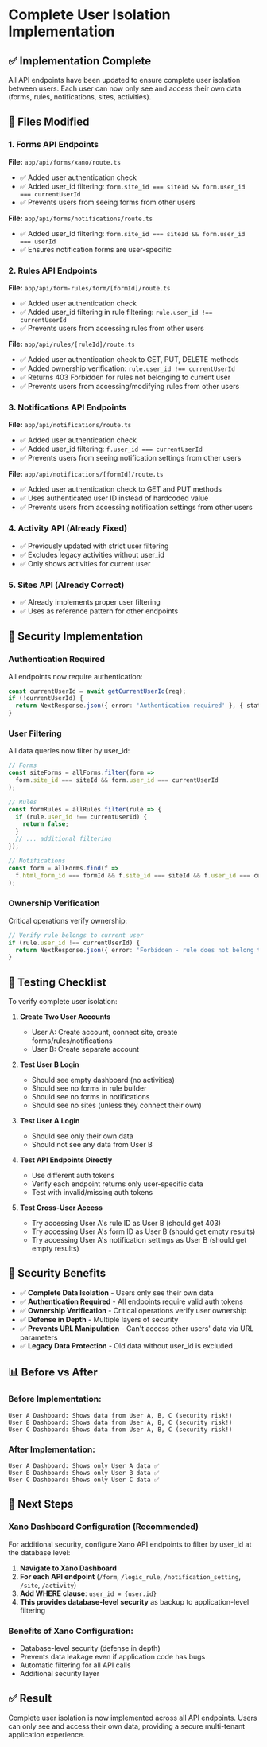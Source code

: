 # Complete User Isolation Implementation

## ✅ Implementation Complete

All API endpoints have been updated to ensure complete user isolation between users. Each user can now only see and access their own data (forms, rules, notifications, sites, activities).

## 🔧 Files Modified

### 1. Forms API Endpoints

**File:** `app/api/forms/xano/route.ts`
- ✅ Added user authentication check
- ✅ Added user_id filtering: `form.site_id === siteId && form.user_id === currentUserId`
- ✅ Prevents users from seeing forms from other users

**File:** `app/api/forms/notifications/route.ts`
- ✅ Added user_id filtering: `form.site_id === siteId && form.user_id === userId`
- ✅ Ensures notification forms are user-specific

### 2. Rules API Endpoints

**File:** `app/api/form-rules/form/[formId]/route.ts`
- ✅ Added user authentication check
- ✅ Added user_id filtering in rule filtering: `rule.user_id !== currentUserId`
- ✅ Prevents users from accessing rules from other users

**File:** `app/api/rules/[ruleId]/route.ts`
- ✅ Added user authentication check to GET, PUT, DELETE methods
- ✅ Added ownership verification: `rule.user_id !== currentUserId`
- ✅ Returns 403 Forbidden for rules not belonging to current user
- ✅ Prevents users from accessing/modifying rules from other users

### 3. Notifications API Endpoints

**File:** `app/api/notifications/route.ts`
- ✅ Added user authentication check
- ✅ Added user_id filtering: `f.user_id === currentUserId`
- ✅ Prevents users from seeing notification settings from other users

**File:** `app/api/notifications/[formId]/route.ts`
- ✅ Added user authentication check to GET and PUT methods
- ✅ Uses authenticated user ID instead of hardcoded value
- ✅ Prevents users from accessing notification settings from other users

### 4. Activity API (Already Fixed)
- ✅ Previously updated with strict user filtering
- ✅ Excludes legacy activities without user_id
- ✅ Only shows activities for current user

### 5. Sites API (Already Correct)
- ✅ Already implements proper user filtering
- ✅ Uses as reference pattern for other endpoints

## 🎯 Security Implementation

### Authentication Required
All endpoints now require authentication:
```typescript
const currentUserId = await getCurrentUserId(req);
if (!currentUserId) {
  return NextResponse.json({ error: 'Authentication required' }, { status: 401 });
}
```

### User Filtering
All data queries now filter by user_id:
```typescript
// Forms
const siteForms = allForms.filter(form => 
  form.site_id === siteId && form.user_id === currentUserId
);

// Rules
const formRules = allRules.filter(rule => {
  if (rule.user_id !== currentUserId) {
    return false;
  }
  // ... additional filtering
});

// Notifications
const form = allForms.find(f => 
  f.html_form_id === formId && f.site_id === siteId && f.user_id === currentUserId
);
```

### Ownership Verification
Critical operations verify ownership:
```typescript
// Verify rule belongs to current user
if (rule.user_id !== currentUserId) {
  return NextResponse.json({ error: 'Forbidden - rule does not belong to current user' }, { status: 403 });
}
```

## 🚀 Testing Checklist

To verify complete user isolation:

1. **Create Two User Accounts**
   - User A: Create account, connect site, create forms/rules/notifications
   - User B: Create separate account

2. **Test User B Login**
   - Should see empty dashboard (no activities)
   - Should see no forms in rule builder
   - Should see no forms in notifications
   - Should see no sites (unless they connect their own)

3. **Test User A Login**
   - Should see only their own data
   - Should not see any data from User B

4. **Test API Endpoints Directly**
   - Use different auth tokens
   - Verify each endpoint returns only user-specific data
   - Test with invalid/missing auth tokens

5. **Test Cross-User Access**
   - Try accessing User A's rule ID as User B (should get 403)
   - Try accessing User A's form ID as User B (should get empty results)
   - Try accessing User A's notification settings as User B (should get empty results)

## 🔐 Security Benefits

- ✅ **Complete Data Isolation** - Users only see their own data
- ✅ **Authentication Required** - All endpoints require valid auth tokens
- ✅ **Ownership Verification** - Critical operations verify user ownership
- ✅ **Defense in Depth** - Multiple layers of security
- ✅ **Prevents URL Manipulation** - Can't access other users' data via URL parameters
- ✅ **Legacy Data Protection** - Old data without user_id is excluded

## 📊 Before vs After

### Before Implementation:
```
User A Dashboard: Shows data from User A, B, C (security risk!)
User B Dashboard: Shows data from User A, B, C (security risk!)
User C Dashboard: Shows data from User A, B, C (security risk!)
```

### After Implementation:
```
User A Dashboard: Shows only User A data ✅
User B Dashboard: Shows only User B data ✅
User C Dashboard: Shows only User C data ✅
```

## 🎯 Next Steps

### Xano Dashboard Configuration (Recommended)
For additional security, configure Xano API endpoints to filter by user_id at the database level:

1. **Navigate to Xano Dashboard**
2. **For each API endpoint** (`/form`, `/logic_rule`, `/notification_setting`, `/site`, `/activity`)
3. **Add WHERE clause**: `user_id = {user.id}`
4. **This provides database-level security** as backup to application-level filtering

### Benefits of Xano Configuration:
- Database-level security (defense in depth)
- Prevents data leakage even if application code has bugs
- Automatic filtering for all API calls
- Additional security layer

## ✅ Result

Complete user isolation is now implemented across all API endpoints. Users can only see and access their own data, providing a secure multi-tenant application experience.
